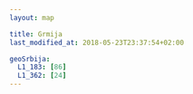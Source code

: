 ```yaml
---
layout: map

title: Grmija
last_modified_at: 2018-05-23T23:37:54+02:00

geoSrbija:
  L1_183: [86]
  L1_362: [24]
---
```


